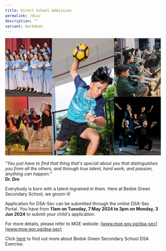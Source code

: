 ```yaml
---
title: Direct School Admission
permalink: /dsa/
description: ""
variant: markdown
---
```

![](/images/DSA_2024.png)

*“You just have to find that thing that's special about you that distinguishes you from all the others, and through true talent, hard work, and passion, anything can happen.”*<br>**Dr. Dre**

Everybody is born with a talent ingrained in them. Here at Bedok Green Secondary School, we groom it!

Application for DSA-Sec can be submitted through the online DSA-Sec Portal. You have from **11am on Tuesday, 7 May 2024 to 3pm on Monday, 3 Jun 2024** to submit your child's application.

For more details, please refer to MOE website: [www.moe.gov.sg/dsa-sec](www.moe.gov.sg/dsa-sec)

Click [here](https://go.gov.sg/bgssdsaexercise2024) to find out more about Bedok Green Secondary School DSA Exercise.